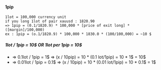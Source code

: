 #### 1pip
```
1lot = 100,000 currency unit 
if you long 1lot of pair xauusd : 1820.90 
=> 1pip = (0.1/1820.9) * 100,000 * [price of exit long] * ([margin]/100,000)
ex : 1pip = (o.1/1820.9) * 100,000 * 1830.0 * (100/100,000) = ~10 $
```
##### 1lot / 1pip = 10$  OR  1lot per 1pip = 10$
- => 0.1lot / 1pip = 1$   => (x / 10pip) = 10 * (0.1 lot/1pip) = 10 * 1$ = 10$ 
- => 0.01lot / 1pip = 0.1$ => (x / 10pip) = 10 * (0.01 lot/1pip) = 10 * 0.1$ = 1$
